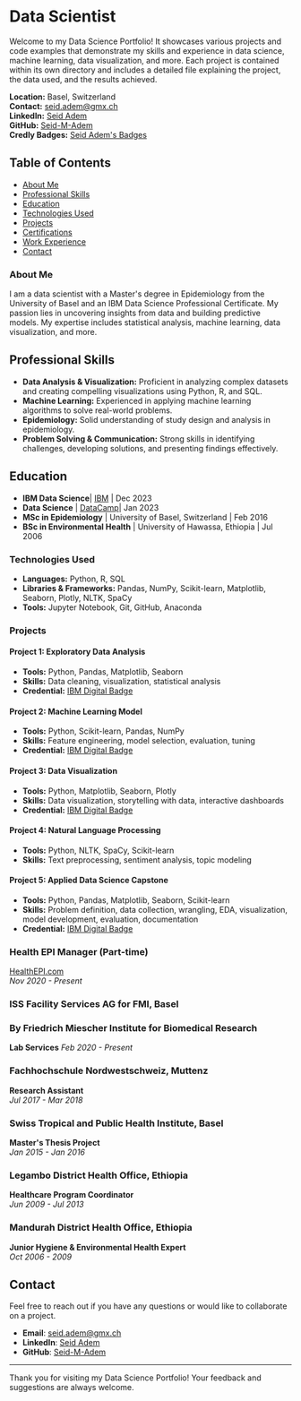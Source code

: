 # Data Scientist

Welcome to my Data Science Portfolio! It showcases various projects and code examples that demonstrate my skills and experience in data science, machine learning, data visualization, and more. Each project is contained within its own directory and includes a detailed file explaining the project, the data used, and the results achieved.

**Location:** Basel, Switzerland  
**Contact:** [seid.adem@gmx.ch](mailto:seid.adem@gmx.ch)  
**LinkedIn:** [Seid Adem](https://www.linkedin.com/in/seid-adem/)  
**GitHub:** [Seid-M-Adem](https://github.com/Seid-M-Adem)  
**Credly Badges:** [Seid Adem's Badges](https://www.credly.com/users/seid-adem.78176190/badges)

## Table of Contents
- [About Me](#about-me)
- [Professional Skills](#professional-skills)
- [Education](#education)
- [Technologies Used](#technologies-used)
- [Projects](#projects)
- [Certifications](#certifications)
- [Work Experience](#work-experience)
- [Contact](#contact)

### About Me

I am a data scientist with a Master's degree in Epidemiology from the University of Basel and an IBM Data Science Professional Certificate. My passion lies in uncovering insights from data and building predictive models. My expertise includes statistical analysis, machine learning, data visualization, and more.

## Professional Skills

- **Data Analysis & Visualization:** Proficient in analyzing complex datasets and creating compelling visualizations using Python, R, and SQL.
- **Machine Learning:** Experienced in applying machine learning algorithms to solve real-world problems.
- **Epidemiology:** Solid understanding of study design and analysis in epidemiology.
- **Problem Solving & Communication:** Strong skills in identifying challenges, developing solutions, and presenting findings effectively.


## Education

- **IBM Data Science**| [IBM](https://www.coursera.org/account/accomplishments/professional-cert/A4BUQYZQD36M) | Dec 2023
- **Data Science**    | [DataCamp](https://www.datacamp.com/statement-of-accomplishment/track/9a367564a4c3e722a846c7a477888972ebe75033?raw=1)| Jan 2023
- **MSc in Epidemiology** | University of Basel, Switzerland | Feb 2016
- **BSc in Environmental Health** | University of Hawassa, Ethiopia | Jul 2006

### Technologies Used

- **Languages:** Python, R, SQL
- **Libraries & Frameworks:** Pandas, NumPy, Scikit-learn, Matplotlib, Seaborn, Plotly, NLTK, SpaCy
- **Tools:** Jupyter Notebook, Git, GitHub, Anaconda

### Projects

#### Project 1: Exploratory Data Analysis
- **Tools:** Python, Pandas, Matplotlib, Seaborn
- **Skills:** Data cleaning, visualization, statistical analysis
- **Credential:** [IBM Digital Badge](https://www.credly.com/badges/913c02a1-2fd1-4db2-a259-4518716450a1)

#### Project 2: Machine Learning Model
- **Tools:** Python, Scikit-learn, Pandas, NumPy
- **Skills:** Feature engineering, model selection, evaluation, tuning
- **Credential:** [IBM Digital Badge](https://www.credly.com/badges/5ffb98ea-e298-4d2a-b145-90efdbf8c062)

#### Project 3: Data Visualization
- **Tools:** Python, Matplotlib, Seaborn, Plotly
- **Skills:** Data visualization, storytelling with data, interactive dashboards
- **Credential:** [IBM Digital Badge](https://www.credly.com/badges/a4dee89f-ca5e-4b04-8398-4d2f5e7ee042)

#### Project 4: Natural Language Processing
- **Tools:** Python, NLTK, SpaCy, Scikit-learn
- **Skills:** Text preprocessing, sentiment analysis, topic modeling

#### Project 5: Applied Data Science Capstone
- **Tools:** Python, Pandas, Matplotlib, Seaborn, Scikit-learn
- **Skills:** Problem definition, data collection, wrangling, EDA, visualization, model development, evaluation, documentation
- **Credential:** [IBM Digital Badge](https://www.credly.com/badges/99abc1d5-c727-4409-ab23-33312e849789)

### Health EPI Manager (Part-time)
[HealthEPI.com](https://healthepi.com)  
_Nov 2020 - Present_

### ISS Facility Services AG for FMI, Basel
### By Friedrich Miescher Institute for Biomedical Research
**Lab Services**
_Feb 2020 - Present_

### Fachhochschule Nordwestschweiz, Muttenz
**Research Assistant**  
_Jul 2017 - Mar 2018_

### Swiss Tropical and Public Health Institute, Basel
**Master's Thesis Project**  
_Jan 2015 - Jan 2016_

### Legambo District Health Office, Ethiopia
**Healthcare Program Coordinator**  
_Jun 2009 - Jul 2013_

### Mandurah District Health Office, Ethiopia
**Junior Hygiene & Environmental Health Expert**  
_Oct 2006 - 2009_



## Contact

Feel free to reach out if you have any questions or would like to collaborate on a project.

- **Email**: [seid.adem@gmx.ch](mailto:seid.adem@gmx.ch)
- **LinkedIn**: [Seid Adem](https://www.linkedin.com/in/seid-adem/)
- **GitHub**: [Seid-M-Adem](https://github.com/Seid-M-Adem)

---

Thank you for visiting my Data Science Portfolio! Your feedback and suggestions are always welcome.
